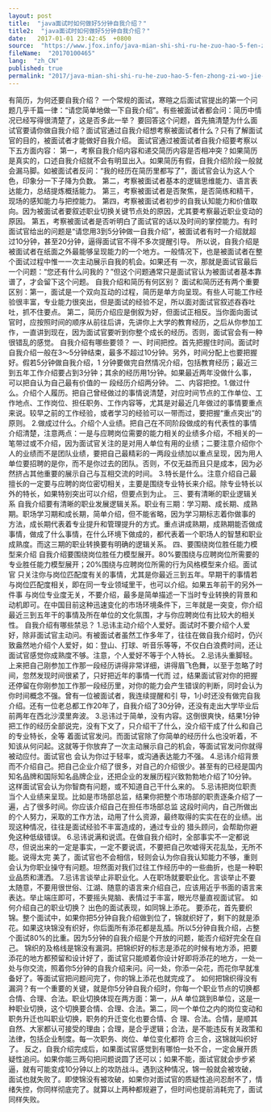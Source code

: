 ```yaml
---
layout: post
title:  "java面试时如何做好5分钟自我介绍？"
title2:  "java面试时如何做好5分钟自我介绍？"
date:   2017-01-01 23:42:45  +0800
source:  "https://www.jfox.info/java-mian-shi-shi-ru-he-zuo-hao-5-fen-zhong-zi-wo-jie-shao.html"
fileName:  "20170100465"
lang:  "zh_CN"
published: true
permalink: "2017/java-mian-shi-shi-ru-he-zuo-hao-5-fen-zhong-zi-wo-jie-shao.html"
---
```




有简历，为何还要自我介绍？
一个常规的面试，寒暄之后面试官提出的第一个问题几乎千篇一律：“请您简单地做一下自我介绍”。有些被面试者都会问：简历中情况已经写得很清楚了，这是否多此一举？
要回答这个问题，首先搞清楚为什么面试官要请你做自我介绍？面试官通过自我介绍想考察被面试者什么？只有了解面试官的目的，被面试者才能做好自我介绍。
面试官通过被面试者自我介绍要考察以下五方面内容：
第一，考察自我介绍内容和递交简历内容是否相冲突？如果简历是真实的，口述自我介绍就不会有明显出入。如果简历有假，自我介绍阶段一般就会漏马脚。如被面试者反问：“我的经历在简历里都写了”，面试官会认为这人个色，印象分一下子降为负数。
第二，考察被面试者基本的逻辑思维能力、语言表达能力，总结提炼概括能力。
第三，考察被面试者是否聚焦，是否简练和精干，现场的感知能力与把控能力。
第四，考察被面试者初步的自我认知能力和价值取向。因为被面试者要叙述职业切换关键节点处的原因，尤其要考察最近职业变动的原因。
第五，考察被面试者是否听明白了面试官的话以及时间的掌控能力。有时面试官给出的问题是“请您用3到5分钟做一自我介绍”，被面试者有时一介绍就超过10分钟，甚至20分钟，逼得面试官不得不多次提醒引导。
所以说，自我介绍是被面试者在纸面之外最能够呈现能力的一个地方。一般情况下，也是被面试者在整个面试过程中惟一一次主动展示自我的机会。如果还有 一次，那就是面试官最后一个问题：“您还有什么问我的？”但这个问题通常只是面试官认为被面试者基本靠谱了，才会留下这个问题。
自我介绍和简历有何区别？
面试和简历还有两个重要区别：第一，面试是一个双向互动的过程，简历是单方向呈现。有些人可能工作经验很丰富，专业能力很突出，但是面试的经验不足，所以面对面试官叙述吞吞吐吐，抓不住要点。
第二，简历介绍应是倒叙为好，但面试正相反。当你面向面试官时，应按照时间的顺序从前往后讲，先讲你上大学的教育经历，之后从你参加工作，一直讲到现在，因为面试官要听到你整个成长的经历。否则，面试官会有一种很错乱的感觉。
自我介绍有哪些要领？
一、时间把控。首先把握住时间。面试时自我介绍一般在3～5分钟结束，最多不超过10分钟。另外，时间分配上也要把握好。假若5分钟做自我介绍，1 分钟要做完自然情况介绍，包括教育经历；最近三到五年工作介绍要占到3分钟；其余的经历用1分钟。如果最近两年没做什么事，可以把自认为自己最有价值的一 段经历介绍两分钟。
二、内容把控。1.做过什么。介绍个人履历。把自己曾经做过的事情说清楚，对应时间节点的工作单位、工作地点、工作岗位、担任职务、工作内容等，尤其是对最近几年做过的事情要重点来说。较早之前的工作经验，或者学习的经验可以一带而过，要把握“重点突出”的原则。
2.做成过什么。介绍个人业绩。把自己在不同阶段做成的有代表性的事情介绍清楚，注意两点：一是与应聘岗位需要的能力相关的业绩多介绍，不相关的一 笔带过或不介绍，因为面试官关注的是对用人单位有用的业绩；二要注意介绍你个人的业绩而不是团队业绩，要把自己最精彩的一两段业绩加以重点呈现，因为用人 单位要招聘的是你，而不是你过去的团队。否则，不仅无益而且只是成本，因为必然挤占其他重要的展示自己与互相交流的时间。
3.特长是什么。注意介绍自己最擅长的一定要与应聘的岗位密切相关，主要是围绕专业特长来介绍。除专业特长以外的特长，如果特别突出可以介绍，但要点到为止。
三、要有清晰的职业逻辑关系
自我介绍要有清晰的职业发展逻辑关系。职业有三期：学习期、成长期、成熟期。职场学习期和成长期，简单介绍，但不能省略，因为学习期标志着你做事的 方法，成长期代表着专业提升和管理提升的方式。重点讲成熟期，成熟期能否做成事情，做成了什么事情，在什么环境下做成的，都代表着一个职场人的智慧和职业 成熟度。而这三期的职业转换要有明确的逻辑关系。
四、要围绕岗位胜任能力模型来介绍
自我介绍要围绕岗位胜任力模型展开。80%要围绕与应聘岗位所需要的专业胜任能力模型展开；20%围绕与应聘岗位所需的行为风格模型来介绍。面试官 只关注你与岗位匹配度有关的事情，尤其是你最近三到五年。早期干的事情若与岗位匹配度相关，即在同一专业领域里干，也可以介绍。如果五年前干的另外一件事 与岗位专业度无关，不要介绍，最多是简单描述一下当时专业转换的背景和动机即可。在中国目前这种迅速变化的市场环境条件下，三年就是一突变，你介绍最近三到五年干的事情及所在单位的文化氛围，才与你应聘岗位有比较大的相关性。
自我介绍有哪些禁忌？
1.忌讳主动介绍个人爱好。面试时不要介绍个人爱好，除非面试官主动问。有被面试者虽然工作多年了，往往在做自我介绍时，仍兴致盎然地介绍个人爱好，如：登山、打球、听音乐等等，不仅白白浪费时间，还让面试官感觉你成熟度不够。注意，个人爱好不等于个人特长。
2.忌讳头重脚轻。上来把自己刚参加工作那一段经历讲得非常详细，讲得眉飞色舞，以至于忽略了时间，忽然发现时间很紧了，只好把近年的事情一代而 过，结果面试官对你的把握还停留在你刚参加工作那一段经历里，对你的能力会产生错误的判断，同时会认为你时间概念不强。曾有一位被面试者，我连续提醒和引 导，1小时还没有做完自我介绍。还有一位老总都工作20年了，自我介绍了30分钟，还没有走出大学毕业后前两年在西北沙漠里奔波。
3.忌讳过于简单，没有内容。这倒很爽快，结果1分钟把工作的经历全部说完，没有下文了，只介绍干了什么，没介绍干成了什么和自己的专业特长，全等 着面试官发问。而面试官除了你简单的经历什么也没听着，不知该从何问起。这就等于你放弃了一次主动展示自己的机会，等面试官发问你就得被动应付。面试官也 会认为你过于轻率，或沟通表达能力不强。
4.忌讳介绍背景而不介绍自己。把自己企业介绍了很多，对自己的介绍很少。甚至有的已经是国内知名品牌和国际知名品牌企业，还把企业的发展历程兴致勃勃地介绍了10分钟。这样面试官会认为你智商有问题，或不知道自己干什么来的。
5.忌讳把岗位职责当个人业绩来呈现。比如是市场部总监，结果你把整个市场部的职责逐条介绍了一遍，占了很多时间。你应该介绍自己在担任市场部总监 这段时间内，自己所做出的个人努力，采取的工作方法，动用了什么资源，最终取得的实实在在的业绩。出现这种情况，往往是面试经验不丰富造成的，通过专业的 猎头顾问，会帮助你避免这种低级错误。
6.忌讳说满和说谎。在做自我介绍时，全部事实不一定都说尽，但说出来的一定是事实，一定不要说谎，不要把自己吹嘘得天花乱坠，无所不能。说得太完 美了，面试官也不会相信，轻则会认为你自我认知能力不够，重则会认为你职业操守有问题。坦然面对我们过往工作经历中的一些曲折，也是一种职业品质和潇洒。
7.忌讳言谈举止非职业化。人在职场就要职业化。言谈举止不要太随意，不要用很世俗、江湖、随意的语言来介绍自己，应该用近乎书面的语言来表达。举止端庄即可，不要摇头晃脑、表情过于丰富，眼光尽量直视面试官。
如何介绍自己的职业切换？
出色的面试表现，如同锦上添花。
要添花，首先要织锦。整个面试中，如果你把5分钟自我介绍做到位了，锦就织好了，剩下的就是添花。如果这块锦没有织好，你后面所有添花都是乱插。所以5分钟自我介绍，占整个面试80%的比重。因为5分钟的自我介绍是个开放的问题，能否介绍好完全在自己。
锦织的及格线是锦没有漏洞。把锦织好的标志是添花的时候有地方添，把要添花的地方都预留和设计好了，面试官只能顺着你设计好即将添花的地方，一处一 处与你交流，照着你5分钟的自我介绍来问。问一处，你添一朵花，而花你早就准备好了。等面试官把问题问完了，你的锦上添花也就完成了。
如何把锦织得没有漏洞？有一个重要的关键，就是你5分钟自我介绍时，你每一个职业节点的切换都合情、合理、合法。职业切换体现在两方面：第一，从A 单位跳到B单位，这是一种职业切换，这个切换要合情、合理、合法。第二，同一个单位之内的岗位变动和职务升迁也叫职业切换，职务的升迁变化也要合情、合 理、合法。合情，是顺其自然、大家都认可接受的理由；合理，是合乎逻辑；合法，是不能违反有关政策和法律，包括企业制度。每一次职务、岗位、单位变化都符 合三合，这锦就叫织好了。
反之，自我介绍完成后，如果面试官感觉到有哪怕一处不合，一定会展开质疑性追问。如果你能三两句把问题说圆了还可以；如果不能，面试官就会步步紧 逼，就有可能变成10分钟以上的攻防战斗。遇到这种情况，锦一般就会被攻破，面试也就失败了。即使锦没有被攻破，如果你对面试官的质疑性追问忍耐不了，情 绪失控，你同样彻底完了。就算以上两种都规避了，但时间也提前消耗完了，面试同样失败。
